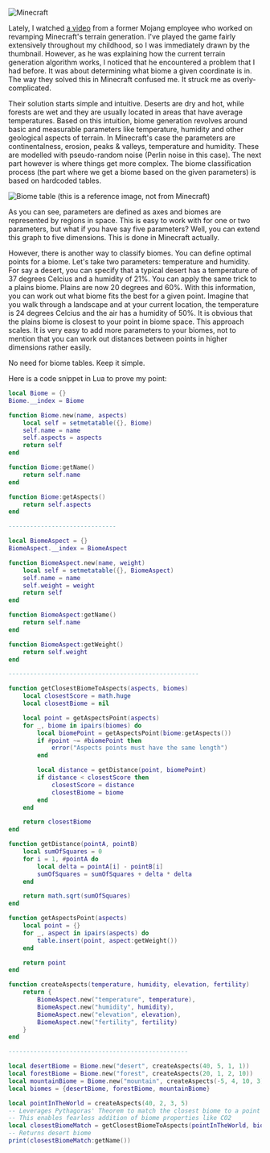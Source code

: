 ![Minecraft](/static/minecraft.jpg)

Lately, I watched [a video](https://www.youtube.com/watch?v=CSa5O6knuwI) from a former Mojang employee who worked on revamping Minecraft's terrain generation.
I've played the game fairly extensively throughout my childhood, so I was immediately drawn by the thumbnail.
However, as he was explaining how the current terrain generation algorithm works, I noticed that he encountered a problem that I had before.
It was about determining what biome a given coordinate is in. The way they solved this in Minecraft confused me. It struck me as overly-complicated.

Their solution starts simple and intuitive. Deserts are dry and hot, while forests are wet and they are usually located in areas that have average temperatures.
Based on this intuition, biome generation revolves around basic and measurable parameters like temperature, humidity and other geological aspects of terrain.
In Minecraft's case the parameters are continentalness, erosion, peaks & valleys, temperature and humidity.
These are modelled with pseudo-random noise (Perlin noise in this case). The next part however is where things get more complex. The biome classification process (the part where we get a biome based on the given parameters) is based on hardcoded tables.

![Biome table](/static/biome_table.jpg)
(this is a reference image, not from Minecraft)

As you can see, parameters are defined as axes and biomes are represented by regions in space.
This is easy to work with for one or two parameters, but what if you have say five parameters?
Well, you can extend this graph to five dimensions.
This is done in Minecraft actually.

However, there is another way to classify biomes.
You can define optimal points for a biome.
Let's take two parameters: temperature and humidity.
For say a desert, you can specify that a typical desert has a temperature of 37 degrees Celcius and a humidity of 21%.
You can apply the same trick to a plains biome.
Plains are now 20 degrees and 60%.
With this information, you can work out what biome fits the best for a given point.
Imagine that you walk through a landscape and at your current location, the temperature is 24 degrees Celcius and the air has a humidity of 50%.
It is obvious that the plains biome is closest to your point in biome space.
This approach scales.
It is very easy to add more parameters to your biomes, not to mention that you can work out distances between points in higher dimensions rather easily.

No need for biome tables. Keep it simple.

Here is a code snippet in Lua to prove my point:
```lua
local Biome = {}
Biome.__index = Biome

function Biome.new(name, aspects)
    local self = setmetatable({}, Biome)
    self.name = name
    self.aspects = aspects
    return self
end

function Biome:getName()
    return self.name
end

function Biome:getAspects()
    return self.aspects
end

------------------------------

local BiomeAspect = {}
BiomeAspect.__index = BiomeAspect

function BiomeAspect.new(name, weight)
    local self = setmetatable({}, BiomeAspect)
    self.name = name
    self.weight = weight
    return self
end

function BiomeAspect:getName()
    return self.name
end

function BiomeAspect:getWeight()
    return self.weight
end

-----------------------------------------------------

function getClosestBiomeToAspects(aspects, biomes)
    local closestScore = math.huge
    local closestBiome = nil

    local point = getAspectsPoint(aspects)
    for _, biome in ipairs(biomes) do
        local biomePoint = getAspectsPoint(biome:getAspects())
        if #point ~= #biomePoint then
            error("Aspects points must have the same length")
        end

        local distance = getDistance(point, biomePoint)
        if distance < closestScore then
            closestScore = distance
            closestBiome = biome
        end
    end

    return closestBiome
end

function getDistance(pointA, pointB)
    local sumOfSquares = 0
    for i = 1, #pointA do
        local delta = pointA[i] - pointB[i]
        sumOfSquares = sumOfSquares + delta * delta
    end

    return math.sqrt(sumOfSquares)
end

function getAspectsPoint(aspects)
    local point = {}
    for _, aspect in ipairs(aspects) do
        table.insert(point, aspect:getWeight())
    end

    return point
end

function createAspects(temperature, humidity, elevation, fertility)
    return {
        BiomeAspect.new("temperature", temperature),
        BiomeAspect.new("humidity", humidity),
        BiomeAspect.new("elevation", elevation),
        BiomeAspect.new("fertility", fertility)
    }
end

--------------------------------------------------

local desertBiome = Biome.new("desert", createAspects(40, 5, 1, 1))
local forestBiome = Biome.new("forest", createAspects(20, 1, 2, 10))
local mountainBiome = Biome.new("mountain", createAspects(-5, 4, 10, 3))
local biomes = {desertBiome, forestBiome, mountainBiome}

local pointInTheWorld = createAspects(40, 2, 3, 5)
-- Leverages Pythagoras' Theorem to match the closest biome to a point in the world.
-- This enables fearless addition of biome properties like CO2
local closestBiomeMatch = getClosestBiomeToAspects(pointInTheWorld, biomes)
-- Returns desert biome
print(closestBiomeMatch:getName())
```
